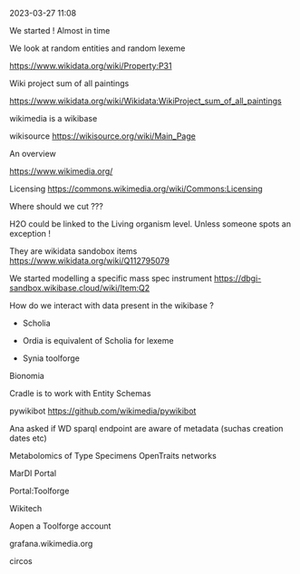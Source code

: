 

2023-03-27 11:08

We started ! Almost in time

We look at random entities and random lexeme


https://www.wikidata.org/wiki/Property:P31


Wiki project sum of all paintings

https://www.wikidata.org/wiki/Wikidata:WikiProject_sum_of_all_paintings

wikimedia is a wikibase


wikisource
https://wikisource.org/wiki/Main_Page


An overview 


https://www.wikimedia.org/

Licensing https://commons.wikimedia.org/wiki/Commons:Licensing



Where should we cut ???


H2O could be linked to the Living organism level. Unless someone spots an exception ! 


They are wikidata sandobox items https://www.wikidata.org/wiki/Q112795079

We started modelling a specific mass spec instrument
https://dbgi-sandbox.wikibase.cloud/wiki/Item:Q2


How do we interact with data present in the wikibase ?

- Scholia 

- Ordia is equivalent of Scholia for lexeme

- Synia  toolforge

Bionomia


Cradle is to work with Entity Schemas



pywikibot https://github.com/wikimedia/pywikibot


Ana asked if WD sparql endpoint are aware of metadata (suchas creation dates etc)

Metabolomics of Type Specimens
OpenTraits networks


MarDI Portal 


Portal:Toolforge

Wikitech

Aopen a Toolforge account

grafana.wikimedia.org

circos









